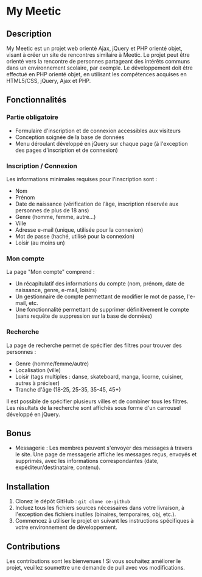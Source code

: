 # My Meetic


## Description

My Meetic est un projet web orienté Ajax, jQuery et PHP orienté objet, visant à créer un site de rencontres similaire à Meetic. Le projet peut être orienté vers la rencontre de personnes partageant des intérêts communs dans un environnement scolaire, par exemple. Le développement doit être effectué en PHP orienté objet, en utilisant les compétences acquises en HTML5/CSS, jQuery, Ajax et PHP.

## Fonctionnalités

### Partie obligatoire

- Formulaire d'inscription et de connexion accessibles aux visiteurs
- Conception soignée de la base de données
- Menu déroulant développé en jQuery sur chaque page (à l'exception des pages d'inscription et de connexion)

### Inscription / Connexion

Les informations minimales requises pour l'inscription sont :

- Nom
- Prénom
- Date de naissance (vérification de l'âge, inscription réservée aux personnes de plus de 18 ans)
- Genre (homme, femme, autre...)
- Ville
- Adresse e-mail (unique, utilisée pour la connexion)
- Mot de passe (haché, utilisé pour la connexion)
- Loisir (au moins un)

### Mon compte

La page "Mon compte" comprend :

- Un récapitulatif des informations du compte (nom, prénom, date de naissance, genre, e-mail, loisirs)
- Un gestionnaire de compte permettant de modifier le mot de passe, l'e-mail, etc.
- Une fonctionnalité permettant de supprimer définitivement le compte (sans requête de suppression sur la base de données)

### Recherche

La page de recherche permet de spécifier des filtres pour trouver des personnes :

- Genre (homme/femme/autre)
- Localisation (ville)
- Loisir (tags multiples : danse, skateboard, manga, licorne, cuisiner, autres à préciser)
- Tranche d'âge (18-25, 25-35, 35-45, 45+)

Il est possible de spécifier plusieurs villes et de combiner tous les filtres. Les résultats de la recherche sont affichés sous forme d'un carrousel développé en jQuery.

## Bonus


- Messagerie : Les membres peuvent s'envoyer des messages à travers le site. Une page de messagerie affiche les messages reçus, envoyés et supprimés, avec les informations correspondantes (date, expéditeur/destinataire, contenu).

## Installation

1. Clonez le dépôt GitHub : `git clone ce-github`
2. Incluez tous les fichiers sources nécessaires dans votre livraison, à l'exception des fichiers inutiles (binaires, temporaires, obj, etc.).
3. Commencez à utiliser le projet en suivant les instructions spécifiques à votre environnement de développement.

## Contributions

Les contributions sont les bienvenues ! Si vous souhaitez améliorer le projet, veuillez soumettre une demande de pull avec vos modifications.
